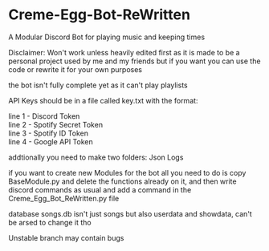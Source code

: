 # Creme-Egg-Bot-ReWritten
A Modular Discord Bot for playing music and keeping times

Disclaimer:
Won't work unless heavily edited first as it is made to be a personal project used by me and my friends
but if you want you can use the code or rewrite it for your own purposes

the bot isn't fully complete yet as it can't play playlists

API Keys should be in a file called key.txt with the format:

line 1 - Discord Token<br>
line 2 - Spotify Secret Token<br>
line 3 - Spotify ID Token<br>
line 4 - Google API Token<br>


addtionally you need to make two folders:
Json
Logs

if you want to create new Modules for the bot all you need to do is copy BaseModule.py and delete the functions already on it, and then write discord commands as usual and add a command in the Creme_Egg_Bot_ReWritten.py file

database songs.db isn't just songs but also userdata and showdata, can't be arsed to change it tho

Unstable branch may contain bugs
